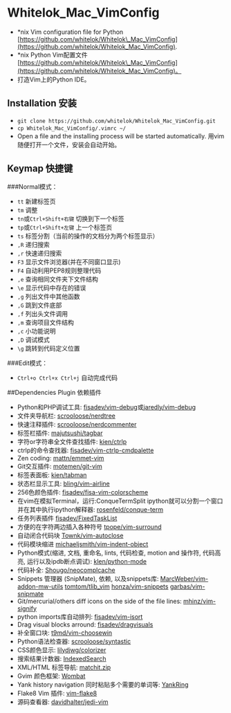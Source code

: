 # Whitelok\_Mac_VimConfig
- *nix Vim configuration file for Python [https://github.com/whitelok/Whitelok\_Mac_VimConfig](https://github.com/whitelok/Whitelok_Mac_VimConfig). 
- *nix Python Vim配置文件 [https://github.com/whitelok/Whitelok\_Mac_VimConfig](https://github.com/whitelok/Whitelok_Mac_VimConfig)。
- 打造Vim上的Python IDE。

## Installation 安装
- `git clone https://github.com/whitelok/Whitelok_Mac_VimConfig.git`
- `cp Whitelok_Mac_VimConfig/.vimrc ~/`
- Open a file and the installing process will be started automatically. 用vim随便打开一个文件，安装会自动开始。

## Keymap 快捷键
###Normal模式：
 - `tt` 新建标签页
 - `tm` 调整
 - `tn`或`Ctrl+Shift+右键` 切换到下一个标签
 - `tp`或`Ctrl+Shift+左键` 上一个标签页
 - `ts` 标签分割（当前的操作的文档分为两个标签显示）
 - `,R` 递归搜索
 - `,r` 快速递归搜索
 - `F3` 显示文件浏览器(并在不同窗口显示)
 - `F4` 自动利用PEP8规则整理代码
 - `,e` 查询相同文件夹下文件结构
 - `\e` 显示代码中存在的错误
 - `,g` 列出文件中其他函数
 - `,G` 跳到文件底部
 - `,f` 列出头文件调用
 - `,m` 查询项目文件结构
 - `,c` 小功能说明
 - `,D` 调试模式
 - `\g` 跳转到代码定义位置
 
###Edit模式：
 - `Ctrl+o Ctrl+x Ctrl+j` 自动完成代码

##Dependencies Plugin 依赖插件
- Python和PHP调试工具: [fisadev/vim-debug](https://github.com/fisadev/vim-debug)或[jaredly/vim-debug](https://github.com/jaredly/vim-debug)
- 文件夹导航栏: [scrooloose/nerdtree](https://github.com/scrooloose/nerdtree)
- 快速注释插件: [scrooloose/nerdcommenter](https://github.com/scrooloose/nerdcommenter)
- 标签栏插件: [majutsushi/tagbar](https://github.com/majutsushi/tagbar)
- 字符or字符串全文件查找插件: [kien/ctrlp](https://github.com/kien/ctrlp.vim)
- ctrlp的命令查找器: [fisadev/vim-ctrlp-cmdpalette](https://github.com/fisadev/vim-ctrlp-cmdpalette)
- Zen coding: [mattn/emmet-vim](https://github.com/mattn/emmet-vim)
- Git交互插件: [motemen/git-vim](https://github.com/motemen/git-vim)
- 标签表面板: [kien/tabman](https://github.com/kien/tabman.vim)
- 状态栏显示工具: [bling/vim-airline](https://github.com/bling/vim-airline)
- 256色颜色插件: [fisadev/fisa-vim-colorscheme](https://github.com/fisadev/fisa-vim-colorscheme)
- 在vim在模拟Terminal，运行:ConqueTermSplit ipython就可以分割一个窗口并在其中执行ipython解释器: [rosenfeld/conque-term](https://github.com/rosenfeld/conque-term)
- 任务列表插件 [fisadev/FixedTaskList](https://github.com/vimplugin/fixedtasklist)
- 方便的在字符两边插入各种符号 [tpope/vim-surround](https://github.com/tpope/vim-surround)
- 自动闭合代码块 [Townk/vim-autoclose](https://github.com/Townk/vim-autoclose)
- 代码模块缩进 [michaeljsmith/vim-indent-object](https://github.com/michaeljsmith/vim-indent-object)
- Python模式(缩进, 文档, 重命名, lints, 代码检查, motion and 操作符, 代码高亮, 运行以及ipdb断点调试): [klen/python-mode](https://github.com/klen/python-mode)
- 代码补全: [Shougo/neocomplcache](https://github.com/Shougo/neocomplcache.vim)
- Snippets 管理器 (SnipMate), 依赖, 以及snippets库: [MarcWeber/vim-addon-mw-utils](https://github.com/MarcWeber/vim-addon-mw-utils) [tomtom/tlib_vim](https://github.com/tomtom/tlib_vim) [honza/vim-snippets](https://github.com/honza/vim-snippets) [garbas/vim-snipmate](https://github.com/garbas/vim-snipmate)
- Git/mercurial/others diff icons on the side of the file lines: [mhinz/vim-signify](https://github.com/mhinz/vim-signify)
- python imports库自动排列: [fisadev/vim-isort](https://github.com/fisadev/vim-isort)
- Drag visual blocks arround: [fisadev/dragvisuals](https://github.com/joshukraine/dragvisuals)
- 补全窗口块: [t9md/vim-choosewin](https://github.com/t9md/vim-choosewin)
- Python语法检查器: [scrooloose/syntastic](https://github.com/scrooloose/syntastic)
- CSS颜色显示: [lilydjwg/colorizer](https://github.com/lilydjwg/colorizer)
- 搜索结果计数器: [IndexedSearch](https://github.com/vim-scripts/IndexedSearch)
- XML/HTML 标签导航: [matchit.zip](https://github.com/vim-scripts/matchit.zip)
- Gvim 颜色框架: [Wombat](https://github.com/vim-scripts/Wombat)
- Yank history navigation 同时粘贴多个需要的单词等: [YankRing](https://github.com/vim-scripts/YankRing.vim)
- Flake8 Vim 插件: [vim-flake8](https://github.com/nvie/vim-flake8)
- 源码查看器: [davidhalter/jedi-vim](https://github.com/davidhalter/jedi-vim)